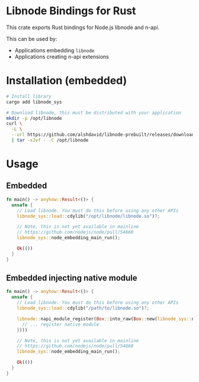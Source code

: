 # Libnode Bindings for Rust

This crate exports Rust bindings for Node.js libnode and n-api.

This can be used by:
- Applications embedding `libnode`
- Applications creating n-api extensions

# Installation (embedded)

```bash
# Install library
cargo add libnode_sys

# Download libnode, this must be distributed with your application
mkdir -p /opt/libnode
curl \
  -L \
  --url https://github.com/alshdavid/libnode-prebuilt/releases/download/v22.15.0/libnode-linux-amd64.tar.xz \
  | tar -xJvf - -C /opt/libnode
```

# Usage

## Embedded

```rust
fn main() -> anyhow::Result<()> {
  unsafe {
    // Load libnode. You must do this before using any other APIs
    libnode_sys::load::cdylib("/opt/libnode/libnode.so")?;

    // Note, this is not yet available in mainline
    // https://github.com/nodejs/node/pull/54660
    libnode_sys::node_embedding_main_run();

    Ok(())
  }
}
```

## Embedded injecting native module

```rust
fn main() -> anyhow::Result<()> {
  unsafe {
    // Load libnode. You must do this before using any other APIs
    libnode_sys::load::cdylib("/path/to/libnode.so")?;

    libnode::napi_module_register(Box::into_raw(Box::new(libnode_sys::napi_module {
      // ... register native module
    })))

    // Note, this is not yet available in mainline
    // https://github.com/nodejs/node/pull/54660
    libnode_sys::node_embedding_main_run();

    Ok(())
  }
}
```

